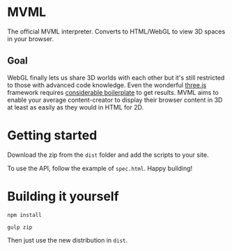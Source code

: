 # MVML

The official MVML interpreter. Converts to HTML/WebGL to view 3D spaces in your browser.

## Goal

WebGL finally lets us share 3D worlds with each other but it's still restricted to those with advanced code knowledge. Even the wonderful [three.js](http://threejs.org/) framework requires [considerable boilerplate](http://jsfiddle.net/5hgbu/) to get results. MVML aims to enable your average content-creator to display their browser content in 3D at least as easily as they would in HTML for 2D.

# Getting started

Download the zip from the `dist` folder and add the scripts to your site.

To use the API, follow the example of `spec.html`. Happy building!

# Building it yourself

`npm install`

`gulp zip`

Then just use the new distribution in `dist`.
